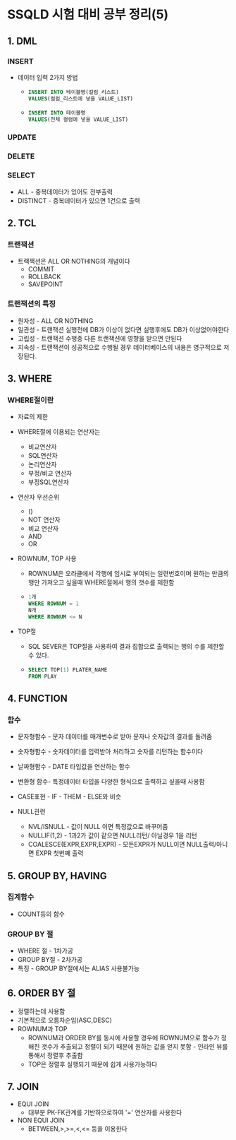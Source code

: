 # SSQLD 시험 대비 공부 정리(5)

## 1. DML

### INSERT

- 데이터 입력 2가지 방법

  - ```sql
    INSERT INTO 테이블명(컬럼_리스트)
    VALUES(컬럼_리스트에 넣을 VALUE_LIST)
    ```

  - ```sql
    INSERT INTO 테이블명
    VALUES(전체 컬럼에 넣을 VALUE_LIST)
    ```

### UPDATE

### DELETE

### SELECT

- ALL - 중복데이터가 있어도 전부출력
- DISTINCT - 중복데이터가 있으면 1건으로 출력

## 2. TCL

### 트랜잭션

- 트랙잭션은 ALL OR NOTHING의 개념이다
  - COMMIT
  - ROLLBACK
  - SAVEPOINT

### 트랜잭션의 특징

- 원자성 - ALL OR NOTHING
- 일관성 - 트랜잭션 실행전에 DB가 이상이 없다면 실행후에도 DB가 이상없어야한다
- 고립성 - 트랜잭션 수행중 다른 트랜잭션에 영향을 받으면 안된다
- 지속성 - 트랜잭션이 성공적으로 수행될 경우 데이터베이스의 내용은 영구적으로 저장된다.

## 3. WHERE

### WHERE절이란

- 자료의 제한

- WHERE절에 이용되는 연산자는

  - 비교연산자
  - SQL연산자
  - 논리연산자
  - 부정/비교 연산자
  - 부정SQL연산자

- 연산자 우선순위

  - ()
  - NOT 연산자
  - 비교 연산자
  - AND
  - OR

- ROWNUM, TOP 사용

  - ROWNUM은 오라클에서 각행에 임시로 부여되는 일련번호이며 원하는 만큼의 행만 가져오고 싶을때 WHERE절에서 행의 갯수를 제한함

  - ```sql
    1개
    WHERE ROWNUM = 1
    N개
    WHERE ROWNUM <= N
    ```

- TOP절

  - SQL SEVER은 TOP절을 사용하여 결과 집합으로 출력되는 행의 수를 제한할수 있다.

  - ```sql
    SELECT TOP(1) PLATER_NAME
    FROM PLAY
    ```

## 4. FUNCTION

### 함수

- 문자형함수 - 문자 데이터를 매개변수로 받아 문자나 숫자값의 결과를 돌려줌
- 숫자형함수 - 숫자데이터를 입력받아 처리하고 숫자를 리턴하는 함수이다
- 날짜형함수 - DATE 타입값을 연산하는 함수
- 변환형 함수- 특정데이터 타입을 다양한 형식으로 출력하고 싶을때 사용함
- CASE표현 - IF - THEM - ELSE와 비슷

- NULL관련
  - NVL/ISNULL - 값이 NULL 이면 특정값으로 바꾸어줌
  - NULLIF(1,2) - 1과2가 값이 같으면 NULL리턴/ 아닐경우 1을 리턴
  - COALESCE(EXPR,EXPR,EXPR) - 모든EXPR가 NULL이면 NULL출력/아니면 EXPR 첫번째 출력

## 5. GROUP BY, HAVING

### 집계함수

- COUNT등의 함수

### GROUP BY 절

- WHERE 절 - 1차가공
- GROUP BY절 - 2차가공
- 특징 - GROUP BY절에서는 ALIAS 사용불가능

## 6. ORDER BY 절

- 정렬하는데 사용함
- 기본적으로 오름차순임(ASC,DESC)
- ROWNUM과 TOP 
  - ROWNUM과 ORDER BY를 동시에 사용할 경우에 ROWNUM으로 함수가 정해진 갯수가 추출되고 정렬이 되기 때문에 원하는 값을 얻지 못함 - 인라인 뷰를 통해서 정렬후 추출함
  - TOP은 정렬후 실행되기 때문에 쉽게 사용가능하다

## 7. JOIN

- EQUI JOIN
  - 대부분 PK-FK관계를 기반하으로하여 '=' 연산자를 사용한다
- NON EQUI JOIN
  - BETWEEN,>,>=,<,<= 등을 이용한다

